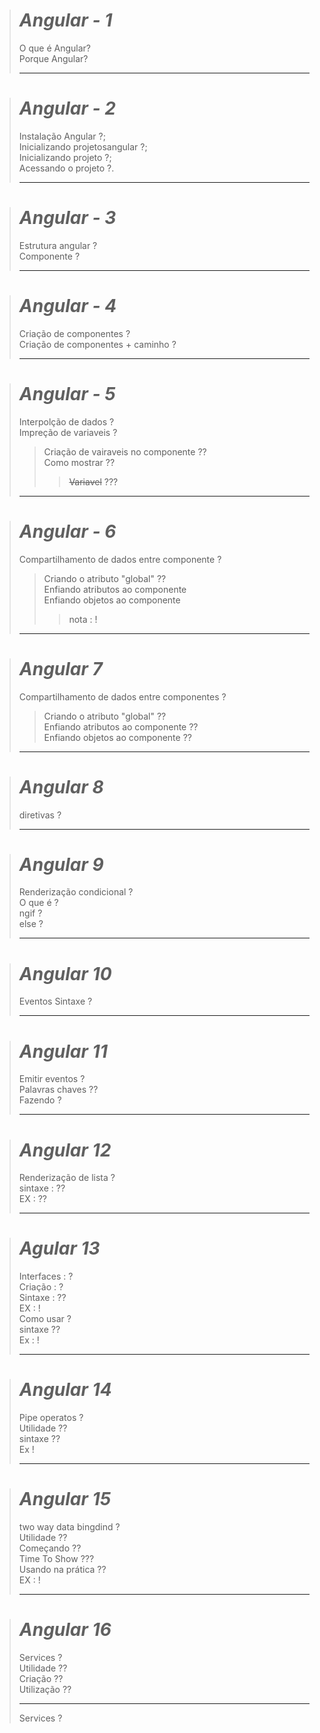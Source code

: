 ># _Angular - 1_ 
>O que é Angular?<br>Porque Angular?
>
>---

># _Angular - 2_
>Instalação Angular ?;<br>Inicializando projetosangular ?;<br>Inicializando projeto ?;<br> Acessando o projeto ?.
>
>---

># _Angular - 3_
>Estrutura angular ?<br>Componente ? 
>
>---

># _Angular - 4_
>Criação de componentes ?<br> 
>Criação de componentes + caminho ? 
>
>---

># _Angular - 5_
>Interpolção de dados ?<br>
>Impreção de variaveis ?<br>
>>Criação de vairaveis no componente ??<br>
>>Como mostrar ??<br>
>>><s>Variavel</s> ???<br>
>>>
>---

># _Angular - 6_
>Compartilhamento de dados entre componente ?<br>
>>Criando o atributo "global" ??<br>
>>Enfiando atributos ao componente<br>
>>Enfiando objetos ao componente<br>
>>>nota : !<br>
>>>
>---

> # _Angular 7_
>Compartilhamento de dados entre componentes ?<br>
>
>>Criando o atributo "global" ??<br>
>>Enfiando atributos ao componente ??<br>
>>Enfiando objetos ao componente ??<br>
>>
>---

># _Angular 8_
> diretivas ?
>
>---

># _Angular 9_
>Renderização condicional ?<br>
>O que é ?<br>
>ngif ?<br>
>else ? <br>
>
>---

># _Angular 10_
>Eventos Sintaxe ?
>
>---

># _Angular 11_
>Emitir eventos ? <br>
>Palavras chaves ??<br>
>Fazendo ?<br>
>
>---

># _Angular 12_
>Renderização de lista ? <br>
>sintaxe : ??<br>
>EX : ??<br>
>
>---

># _Agular 13_
>Interfaces : ? <br>
>Criação : ? <br>
>Sintaxe : ?? <br>
>EX : ! <br>
>Como usar ? <br>
>sintaxe ?? <br>
>Ex : ! <br>
>
>---

> # _Angular 14_
> Pipe operatos ? <br>
> Utilidade ??<br>
> sintaxe ??<br>
> Ex ! 
>
>---

># _Angular 15_
> two way data bingdind ? <br>
> Utilidade ?? <br>
> Começando ?? <br>
> Time To Show ??? <br>
> Usando na prática ?? <br>
> EX : !
>
>---

># _Angular 16_
>Services ?<br>
>Utilidade ??<br>
>Criação ??<br>
>Utilização ??<br>
>
>---
> Services ? 
<!-- 
    nan not a number pesquisar
-->
